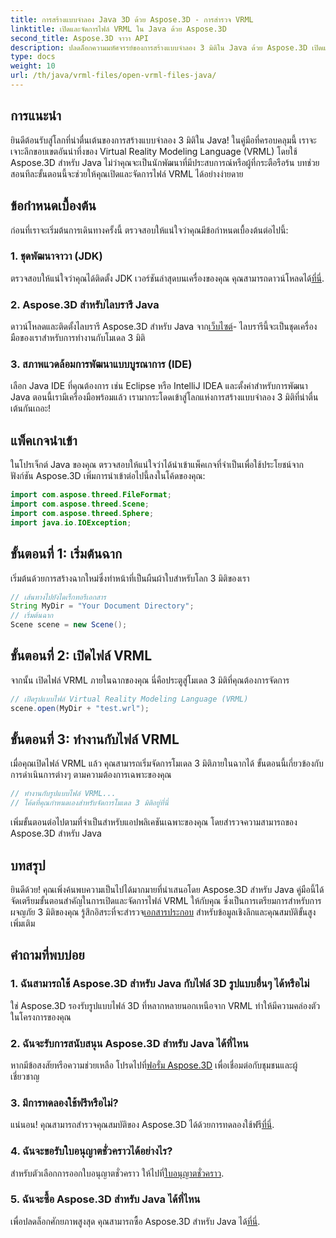 ```yaml
---
title: การสร้างแบบจำลอง Java 3D ด้วย Aspose.3D - การสำรวจ VRML
linktitle: เปิดและจัดการไฟล์ VRML ใน Java ด้วย Aspose.3D
second_title: Aspose.3D จาวา API
description: ปลดล็อกความมหัศจรรย์ของการสร้างแบบจำลอง 3 มิติใน Java ด้วย Aspose.3D เปิดและจัดการไฟล์ VRML ได้อย่างราบรื่น ดำดิ่งสู่โลกแห่งความเป็นไปได้ที่ไร้ขีดจำกัด!
type: docs
weight: 10
url: /th/java/vrml-files/open-vrml-files-java/
---
```

## การแนะนำ
ยินดีต้อนรับสู่โลกที่น่าตื่นเต้นของการสร้างแบบจำลอง 3 มิติใน Java! ในคู่มือที่ครอบคลุมนี้ เราจะเจาะลึกขอบเขตอันน่าทึ่งของ Virtual Reality Modeling Language (VRML) โดยใช้ Aspose.3D สำหรับ Java ไม่ว่าคุณจะเป็นนักพัฒนาที่มีประสบการณ์หรือผู้ที่กระตือรือร้น บทช่วยสอนทีละขั้นตอนนี้จะช่วยให้คุณเปิดและจัดการไฟล์ VRML ได้อย่างง่ายดาย
## ข้อกำหนดเบื้องต้น
ก่อนที่เราจะเริ่มต้นการเดินทางครั้งนี้ ตรวจสอบให้แน่ใจว่าคุณมีข้อกำหนดเบื้องต้นต่อไปนี้:
### 1. ชุดพัฒนาจาวา (JDK)
 ตรวจสอบให้แน่ใจว่าคุณได้ติดตั้ง JDK เวอร์ชันล่าสุดบนเครื่องของคุณ คุณสามารถดาวน์โหลดได้[ที่นี่](https://www.oracle.com/java/technologies/javase-downloads.html).
### 2. Aspose.3D สำหรับไลบรารี Java
ดาวน์โหลดและติดตั้งไลบรารี Aspose.3D สำหรับ Java จาก[เว็บไซต์](https://releases.aspose.com/3d/java/)- ไลบรารีนี้จะเป็นชุดเครื่องมือของเราสำหรับการทำงานกับโมเดล 3 มิติ
### 3. สภาพแวดล้อมการพัฒนาแบบบูรณาการ (IDE)
เลือก Java IDE ที่คุณต้องการ เช่น Eclipse หรือ IntelliJ IDEA และตั้งค่าสำหรับการพัฒนา Java
ตอนนี้เรามีเครื่องมือพร้อมแล้ว เรามากระโดดเข้าสู่โลกแห่งการสร้างแบบจำลอง 3 มิติที่น่าตื่นเต้นกันเถอะ!
## แพ็คเกจนำเข้า
ในโปรเจ็กต์ Java ของคุณ ตรวจสอบให้แน่ใจว่าได้นำเข้าแพ็คเกจที่จำเป็นเพื่อใช้ประโยชน์จากฟังก์ชัน Aspose.3D เพิ่มการนำเข้าต่อไปนี้ลงในโค้ดของคุณ:
```java
import com.aspose.threed.FileFormat;
import com.aspose.threed.Scene;
import com.aspose.threed.Sphere;
import java.io.IOException;
```
## ขั้นตอนที่ 1: เริ่มต้นฉาก
เริ่มต้นด้วยการสร้างฉากใหม่ซึ่งทำหน้าที่เป็นผืนผ้าใบสำหรับโลก 3 มิติของเรา
```java
// เส้นทางไปยังไดเร็กทอรีเอกสาร
String MyDir = "Your Document Directory";
// เริ่มต้นฉาก
Scene scene = new Scene();
```
## ขั้นตอนที่ 2: เปิดไฟล์ VRML
จากนั้น เปิดไฟล์ VRML ภายในฉากของคุณ นี่คือประตูสู่โมเดล 3 มิติที่คุณต้องการจัดการ
```java
// เปิดรูปแบบไฟล์ Virtual Reality Modeling Language (VRML)
scene.open(MyDir + "test.wrl");
```
## ขั้นตอนที่ 3: ทำงานกับไฟล์ VRML
เมื่อคุณเปิดไฟล์ VRML แล้ว คุณสามารถเริ่มจัดการโมเดล 3 มิติภายในฉากได้ ขั้นตอนนี้เกี่ยวข้องกับการดำเนินการต่างๆ ตามความต้องการเฉพาะของคุณ
```java
// ทำงานกับรูปแบบไฟล์ VRML...
// โค้ดที่คุณกำหนดเองสำหรับจัดการโมเดล 3 มิติอยู่ที่นี่
```
เพิ่มขั้นตอนต่อไปตามที่จำเป็นสำหรับแอปพลิเคชันเฉพาะของคุณ โดยสำรวจความสามารถของ Aspose.3D สำหรับ Java
## บทสรุป
ยินดีด้วย! คุณเพิ่งค้นพบความเป็นไปได้มากมายที่นำเสนอโดย Aspose.3D สำหรับ Java คู่มือนี้ได้จัดเตรียมขั้นตอนสำคัญในการเปิดและจัดการไฟล์ VRML ให้กับคุณ ซึ่งเป็นการเตรียมการสำหรับการผจญภัย 3 มิติของคุณ
 รู้สึกอิสระที่จะสำรวจ[เอกสารประกอบ](https://reference.aspose.com/3d/java/) สำหรับข้อมูลเชิงลึกและคุณสมบัติขั้นสูงเพิ่มเติม
## คำถามที่พบบ่อย
### 1. ฉันสามารถใช้ Aspose.3D สำหรับ Java กับไฟล์ 3D รูปแบบอื่นๆ ได้หรือไม่
ใช่ Aspose.3D รองรับรูปแบบไฟล์ 3D ที่หลากหลายนอกเหนือจาก VRML ทำให้มีความคล่องตัวในโครงการของคุณ
### 2. ฉันจะรับการสนับสนุน Aspose.3D สำหรับ Java ได้ที่ไหน
 หากมีข้อสงสัยหรือความช่วยเหลือ โปรดไปที่[ฟอรั่ม Aspose.3D](https://forum.aspose.com/c/3d/18) เพื่อเชื่อมต่อกับชุมชนและผู้เชี่ยวชาญ
### 3. มีการทดลองใช้ฟรีหรือไม่?
 แน่นอน! คุณสามารถสำรวจคุณสมบัติของ Aspose.3D ได้ด้วยการทดลองใช้ฟรี[ที่นี่](https://releases.aspose.com/).
### 4. ฉันจะขอรับใบอนุญาตชั่วคราวได้อย่างไร?
 สำหรับตัวเลือกการออกใบอนุญาตชั่วคราว ให้ไปที่[ใบอนุญาตชั่วคราว](https://purchase.aspose.com/temporary-license/).
### 5. ฉันจะซื้อ Aspose.3D สำหรับ Java ได้ที่ไหน
 เพื่อปลดล็อกศักยภาพสูงสุด คุณสามารถซื้อ Aspose.3D สำหรับ Java ได้[ที่นี่](https://purchase.aspose.com/buy).